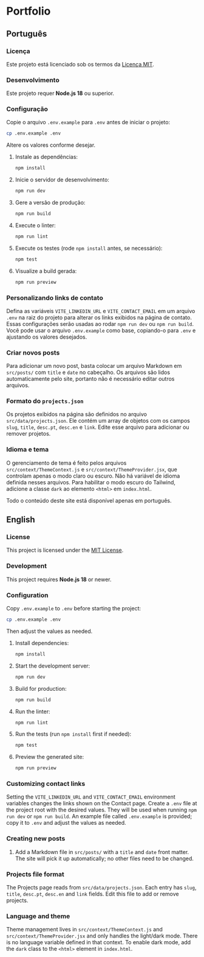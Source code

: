# Portfolio

## Português

### Licença
Este projeto está licenciado sob os termos da [Licença MIT](LICENSE).

### Desenvolvimento

Este projeto requer **Node.js 18** ou superior.

### Configuração

Copie o arquivo `.env.example` para `.env` antes de iniciar o projeto:
```bash
cp .env.example .env
```
Altere os valores conforme desejar.


1. Instale as dependências:

   ```bash
   npm install
   ```

2. Inicie o servidor de desenvolvimento:

   ```bash
   npm run dev
   ```

3. Gere a versão de produção:

   ```bash
   npm run build
   ```

4. Execute o linter:

   ```bash
   npm run lint
   ```

5. Execute os testes (rode `npm install` antes, se necessário):

   ```bash
   npm test
   ```

6. Visualize a build gerada:

   ```bash
   npm run preview
   ```

### Personalizando links de contato

Defina as variáveis `VITE_LINKEDIN_URL` e `VITE_CONTACT_EMAIL` em um arquivo `.env` na raiz do projeto para alterar os links exibidos na página de contato. Essas configurações serão usadas ao rodar `npm run dev` ou `npm run build`.
Você pode usar o arquivo `.env.example` como base, copiando-o para `.env` e ajustando os valores desejados.


### Criar novos posts

Para adicionar um novo post, basta colocar um arquivo Markdown em `src/posts/`
com `title` e `date` no cabeçalho. Os arquivos são lidos automaticamente pelo
site, portanto não é necessário editar outros arquivos.

### Formato do `projects.json`

Os projetos exibidos na página são definidos no arquivo `src/data/projects.json`.
Ele contém um array de objetos com os campos `slug`, `title`, `desc.pt`,
`desc.en` e `link`. Edite esse arquivo para adicionar ou remover projetos.

### Idioma e tema

O gerenciamento de tema é feito pelos arquivos `src/context/ThemeContext.js` e
`src/context/ThemeProvider.jsx`, que controlam apenas o modo claro ou escuro.
Não há variável de idioma definida nesses arquivos. Para habilitar o modo
escuro do Tailwind, adicione a classe `dark` ao elemento `<html>` em
`index.html`.

Todo o conteúdo deste site está disponível apenas em português.

## English

### License
This project is licensed under the [MIT License](LICENSE).

### Development

This project requires **Node.js 18** or newer.

### Configuration

Copy `.env.example` to `.env` before starting the project:
```bash
cp .env.example .env
```
Then adjust the values as needed.


1. Install dependencies:

   ```bash
   npm install
   ```

2. Start the development server:

   ```bash
   npm run dev
   ```

3. Build for production:

   ```bash
   npm run build
   ```

4. Run the linter:

   ```bash
   npm run lint
   ```

5. Run the tests (run `npm install` first if needed):

   ```bash
   npm test
   ```

6. Preview the generated site:

   ```bash
   npm run preview
   ```

### Customizing contact links

Setting the `VITE_LINKEDIN_URL` and `VITE_CONTACT_EMAIL` environment variables changes the links shown on the Contact page. Create a `.env` file at the project root with the desired values. They will be used when running `npm run dev` or `npm run build`.
An example file called `.env.example` is provided; copy it to `.env` and adjust the values as needed.


### Creating new posts

1. Add a Markdown file in `src/posts/` with a `title` and `date` front matter.
   The site will pick it up automatically; no other files need to be changed.

### Projects file format

The Projects page reads from `src/data/projects.json`. Each entry has `slug`,
`title`, `desc.pt`, `desc.en` and `link` fields. Edit this file to add or remove
projects.

### Language and theme

Theme management lives in `src/context/ThemeContext.js` and `src/context/ThemeProvider.jsx` and only handles the
light/dark mode. There is no
language variable defined in that context. To enable dark mode, add the `dark`
class to the `<html>` element in `index.html`.
